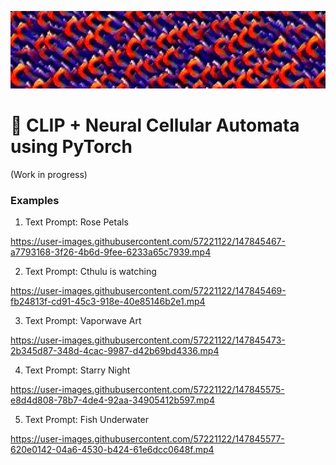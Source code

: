 ![](media/gifs/clip_pytorch_logo_wide.gif)

# :brain:	CLIP + Neural Cellular Automata using PyTorch
(Work in progress)

### Examples
1. Text Prompt: Rose Petals

https://user-images.githubusercontent.com/57221122/147845467-a7793168-3f26-4b6d-9fee-6233a65c7939.mp4

2. Text Prompt: Cthulu is watching

https://user-images.githubusercontent.com/57221122/147845469-fb24813f-cd91-45c3-918e-40e85146b2e1.mp4

3. Text Prompt: Vaporwave Art

https://user-images.githubusercontent.com/57221122/147845473-2b345d87-348d-4cac-9987-d42b69bd4336.mp4

4. Text Prompt: Starry Night

https://user-images.githubusercontent.com/57221122/147845575-e8d4d808-78b7-4de4-92aa-34905412b597.mp4

5. Text Prompt: Fish Underwater

https://user-images.githubusercontent.com/57221122/147845577-620e0142-04a6-4530-b424-61e6dcc0648f.mp4

